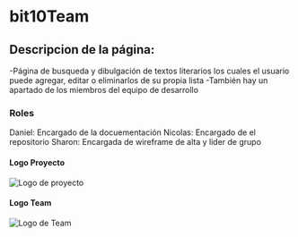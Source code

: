 # bit10Team

## Descripcion de la página:
 -Página de busqueda y dibulgación de textos literarios los cuales el usuario puede agregar, editar o eliminarlos de su propia lista
 -También hay un apartado de los miembros del equipo de desarrollo

### Roles
 Daniel: Encargado de la docuementación
 Nicolas: Encargado de el repositorio
 Sharon: Encargada de wireframe de alta y lider de grupo  

#### Logo Proyecto
![Logo de proyecto](book_logo.png)

#### Logo Team
![Logo de Team](team_logo.png)



